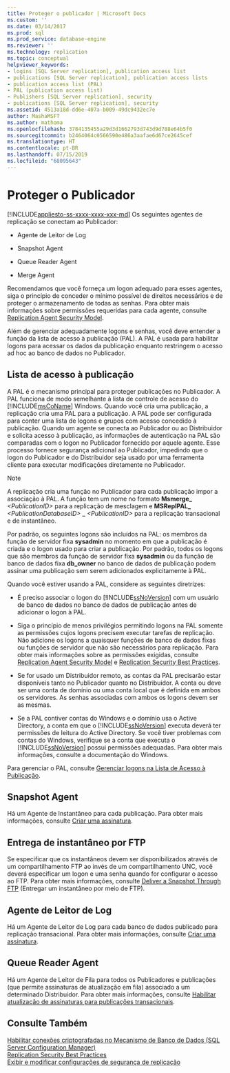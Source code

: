 ```yaml
---
title: Proteger o publicador | Microsoft Docs
ms.custom: ''
ms.date: 03/14/2017
ms.prod: sql
ms.prod_service: database-engine
ms.reviewer: ''
ms.technology: replication
ms.topic: conceptual
helpviewer_keywords:
- logins [SQL Server replication], publication access list
- publications [SQL Server replication], publication access lists
- publication access list (PAL)
- PAL (publication access list)
- Publishers [SQL Server replication], security
- publications [SQL Server replication], security
ms.assetid: 4513a18d-dd6e-407a-b009-49dc9432ec7e
author: MashaMSFT
ms.author: mathoma
ms.openlocfilehash: 3784135455a29d3d1662793d743d9d788e64b5f0
ms.sourcegitcommit: b2464064c0566590e486a3aafae6d67ce2645cef
ms.translationtype: HT
ms.contentlocale: pt-BR
ms.lasthandoff: 07/15/2019
ms.locfileid: "68095643"
---
```

# <a name="secure-the-publisher"></a>Proteger o Publicador
[!INCLUDE[appliesto-ss-xxxx-xxxx-xxx-md](../../../includes/appliesto-ss-xxxx-xxxx-xxx-md.md)]
  Os seguintes agentes de replicação se conectam ao Publicador:  
  
-   Agente de Leitor de Log  
  
-   Snapshot Agent  
  
-   Queue Reader Agent  
  
-   Merge Agent  
  
 Recomendamos que você forneça um logon adequado para esses agentes, siga o princípio de conceder o mínimo possível de direitos necessários e de proteger o armazenamento de todas as senhas. Para obter mais informações sobre permissões requeridas para cada agente, consulte [Replication Agent Security Model](../../../relational-databases/replication/security/replication-agent-security-model.md).  
  
 Além de gerenciar adequadamente logons e senhas, você deve entender a função da lista de acesso à publicação (PAL). A PAL é usada para habilitar logons para acessar os dados da publicação enquanto restringem o acesso ad hoc ao banco de dados no Publicador.  
  
## <a name="publication-access-list"></a>Lista de acesso à publicação  
 A PAL é o mecanismo principal para proteger publicações no Publicador. A PAL funciona de modo semelhante à lista de controle de acesso do [!INCLUDE[msCoName](../../../includes/msconame-md.md)] Windows. Quando você cria uma publicação, a replicação cria uma PAL para a publicação. A PAL pode ser configurada para conter uma lista de logons e grupos com acesso concedido à publicação. Quando um agente se conecta ao Publicador ou ao Distribuidor e solicita acesso à publicação, as informações de autenticação na PAL são comparadas com o logon no Publicador fornecido por aquele agente. Esse processo fornece segurança adicional ao Publicador, impedindo que o logon do Publicador e do Distribuidor seja usado por uma ferramenta cliente para executar modificações diretamente no Publicador.  
  
> [!NOTE]  
>  A replicação cria uma função no Publicador para cada publicação impor a associação à PAL. A função tem um nome no formato **Msmerge_** _\<PublicationID>_ para a replicação de mesclagem e **MSReplPAL_** _\<PublicationDatabaseID>_ **_** _\<PublicationID>_ para a replicação transacional e de instantâneo.  
  
 Por padrão, os seguintes logons são incluídos na PAL: os membros da função de servidor fixa **sysadmin** no momento em que a publicação é criada e o logon usado para criar a publicação. Por padrão, todos os logons que são membros da função de servidor fixa **sysadmin** ou da função de banco de dados fixa **db_owner** no banco de dados de publicação podem assinar uma publicação sem serem adicionados explicitamente à PAL.  
  
 Quando você estiver usando a PAL, considere as seguintes diretrizes:  
  
-   É preciso associar o logon do [!INCLUDE[ssNoVersion](../../../includes/ssnoversion-md.md)] com um usuário de banco de dados no banco de dados de publicação antes de adicionar o logon à PAL.  
  
-   Siga o princípio de menos privilégios permitindo logons na PAL somente as permissões cujos logons precisem executar tarefas de replicação. Não adicione os logons a quaisquer funções de banco de dados fixas ou funções de servidor que não são necessários para replicação. Para obter mais informações sobre as permissões exigidas, consulte [Replication Agent Security Model](../../../relational-databases/replication/security/replication-agent-security-model.md) e [Replication Security Best Practices](../../../relational-databases/replication/security/replication-security-best-practices.md).  
  
-   Se for usado um Distribuidor remoto, as contas da PAL precisarão estar disponíveis tanto no Publicador quanto no Distribuidor. A conta ou deve ser uma conta de domínio ou uma conta local que é definida em ambos os servidores. As senhas associadas com ambos os logons devem ser as mesmas.  
  
-   Se a PAL contiver contas do Windows e o domínio usa o Active Directory, a conta em que o [!INCLUDE[ssNoVersion](../../../includes/ssnoversion-md.md)] executa deverá ter permissões de leitura do Active Directory. Se você tiver problemas com contas do Windows, verifique se a conta que executa o [!INCLUDE[ssNoVersion](../../../includes/ssnoversion-md.md)] possui permissões adequadas. Para obter mais informações, consulte a documentação do Windows.  
  
 Para gerenciar o PAL, consulte [Gerenciar logons na Lista de Acesso à Publicação](../../../relational-databases/replication/security/manage-logins-in-the-publication-access-list.md).  
  
## <a name="snapshot-agent"></a>Snapshot Agent  
 Há um Agente de Instantâneo para cada publicação. Para obter mais informações, consulte [Criar uma assinatura](../../../relational-databases/replication/publish/create-a-publication.md).  
  
## <a name="ftp-snapshot-delivery"></a>Entrega de instantâneo por FTP  
 Se especificar que os instantâneos devem ser disponibilizados através de um compartilhamento FTP ao invés de um compartilhamento UNC, você deverá especificar um logon e uma senha quando for configurar o acesso ao FTP. Para obter mais informações, consulte [Deliver a Snapshot Through FTP](../../../relational-databases/replication/publish/deliver-a-snapshot-through-ftp.md) (Entregar um instantâneo por meio de FTP).  
  
## <a name="log-reader-agent"></a>Agente de Leitor de Log  
 Há um Agente de Leitor de Log para cada banco de dados publicado para replicação transacional. Para obter mais informações, consulte [Criar uma assinatura](../../../relational-databases/replication/publish/create-a-publication.md).  
  
## <a name="queue-reader-agent"></a>Queue Reader Agent  
 Há um Agente de Leitor de Fila para todos os Publicadores e publicações (que permite assinaturas de atualização em fila) associado a um determinado Distribuidor. Para obter mais informações, consulte [Habilitar atualização de assinaturas para publicações transacionais](../../../relational-databases/replication/publish/enable-updating-subscriptions-for-transactional-publications.md).  
  
## <a name="see-also"></a>Consulte Também  
 [Habilitar conexões criptografadas no Mecanismo de Banco de Dados &#40;SQL Server Configuration Manager&#41;](../../../database-engine/configure-windows/enable-encrypted-connections-to-the-database-engine.md)   
 [Replication Security Best Practices](../../../relational-databases/replication/security/replication-security-best-practices.md)   
 [Exibir e modificar configurações de segurança de replicação](../../../relational-databases/replication/security/view-and-modify-replication-security-settings.md)  
  
  
